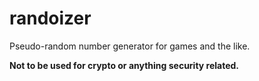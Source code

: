# randoizer

Pseudo-random number generator for games and the like.

**Not to be used for crypto or anything security related.**



